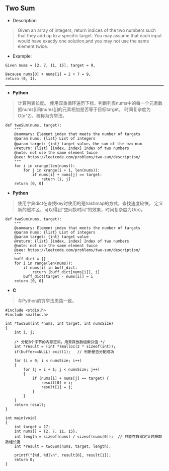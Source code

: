 ## Two Sum

* Description
> Given an array of integers, return indices of the two numbers such that they add up to a specific target.
> You may assume that each input would have exactly one solution,and you may not use the same element twice.

* Example:
```
Given nums = [2, 7, 11, 15], target = 9,

Because nums[0] + nums[1] = 2 + 7 = 9,
return [0, 1].
```

---

* **Python**
> 计算列表长度。
> 使用双重循环遍历下标，判断列表nums中的每一个元素数据nums[i]和nums[j]的元素相加是否等于目标target。
> 时间复杂度为O(n^2)，被称为穷举法。

```
def twoSum(nums, target):
    """
    @summary: Element index that meets the number of targets
    @param nums: {list} List of integers
    @param target: {int} target value，the sum of the two num
    @return: {list} [index, index] Index of two numbers
    @note: not use the same element twice
    @see: https://leetcode.com/problems/two-sum/description/
    """
    for i in xrange(len(nums)):
        for j in xrange(i + 1, len(nums)):
            if nums[i] + nums[j] == target:
                return [i, j]
    return [0, 0]
```

* **Python**
> 使用字典dict在查找key时使用的是hashmap的方式，查找速度较快。
> 定义新的缓冲区，可以得到“空间换时间”的效果，时间复杂度为O(n)。

```
def twoSum(nums, target):
    """
    @summary: Element index that meets the number of targets
    @param nums: {list} List of integers
    @param target: {int} target value
    @return: {list} [index, index] Index of two numbers
    @note: not use the same element twice
    @see: https://leetcode.com/problems/two-sum/description/
    """
    buff_dict = {}
    for i in range(len(nums)):
        if nums[i] in buff_dict:
            return [buff_dict[nums[i]], i]
        buff_dict[target - nums[i]] = i
    return [0, 0]
```

* **C**
> 与Python的穷举法思路一致。

```
#include <stdio.h>
#include <malloc.h>

int *twoSum(int *nums, int target, int numsSize)
{
    int i, j;

    /* 分配8个字节的内存空间，用来存放数组索引值 */
    int *result = (int *)malloc(2 * sizeof(int));
    if(buffer==NULL) exit(1);   // 判断是否分配成功

    for (i = 0; i < numsSize; i++)
    {
        for (j = i + 1; j < numsSize; j++)
        {
            if (nums[i] + nums[j] == target) {
                result[0] = i;
                result[1] = j;
            }
        }
    }
    return result;
}

int main(void)
{
    int target = 17;
    int nums[] = {2, 7, 11, 15};
    int length = sizeof(nums) / sizeof(nums[0]);  // 只能在数组定义时获取数组长度
    int *result = twoSum(nums, target, length);

    printf("[%d, %d]\n", result[0], result[1]);
    return 0;
}
```
